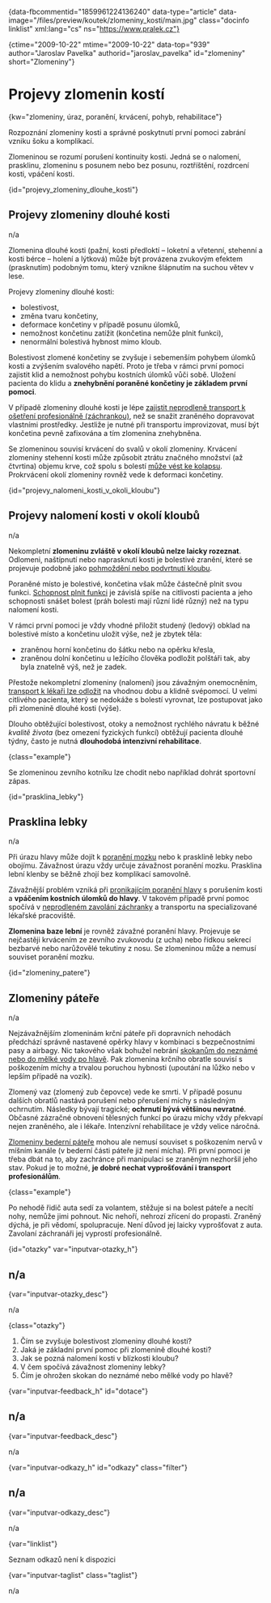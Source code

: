 
{data-fbcommentid="1859961224136240" data-type="article" data-image="/files/preview/koutek/zlomeniny_kosti/main.jpg" class="docinfo linklist" xml:lang="cs" ns="https://www.pralek.cz"}

{ctime="2009-10-22" mtime="2009-10-22" data-top="939" author="Jaroslav Pavelka" authorid="jaroslav_pavelka" id="zlomeniny" short="Zlomeniny"}

# Projevy zlomenin kostí

<!-- generated attribute kw by user_updatekw.sh on 2020-09-22, do not edit -->

{kw="zlomeniny, úraz, poranění, krvácení, pohyb, rehabilitace"}

Rozpoznání zlomeniny kosti a správné poskytnutí první pomoci zabrání vzniku šoku a komplikací.

Zlomeninou se rozumí porušení kontinuity kosti. Jedná se o nalomení, prasklinu, zlomeninu s posunem nebo bez posunu, roztříštění, rozdrcení kosti, vpáčení kosti.

{id="projevy\_zlomeniny\_dlouhe_kosti"}

## Projevy zlomeniny dlouhé kosti

n/a

Zlomenina dlouhé kosti (pažní, kosti předloktí – loketní a vřetenní, stehenní a kosti bérce – holení a lýtková) může být provázena zvukovým efektem (prasknutím) podobným tomu, který vznikne šlápnutím na suchou větev v lese.

Projevy zlomeniny dlouhé kosti:

  * bolestivost,
  * změna tvaru končetiny,
  * deformace končetiny v případě posunu úlomků,
  * nemožnost končetinu zatížit (končetina nemůže plnit funkci),
  * nenormální bolestivá hybnost mimo kloub.

Bolestivost zlomené končetiny se zvyšuje i sebemenším pohybem úlomků kosti a zvýšením svalového napětí. Proto je třeba v rámci první pomoci zajistit klid a nemožnost pohybu kostních úlomků vůči sobě. Uložení pacienta do klidu a **znehybnění poraněné končetiny je základem první pomoci**.

V případě zlomeniny dlouhé kosti je lépe [zajistit neprodleně transport k ošetření profesionálně (záchrankou)][1], než se snažit zraněného dopravovat vlastními prostředky. Jestliže je nutné při transportu improvizovat, musí být končetina pevně zafixována a tím zlomenina znehybněna.

Se zlomeninou souvisí krvácení do svalů v okolí zlomeniny. Krvácení zlomeniny stehenní kosti může způsobit ztrátu značného množství (až čtvrtina) objemu krve, což spolu s bolestí [může vést ke kolapsu][2]. Prokrvácení okolí zlomeniny rovněž vede k deformaci končetiny.

{id="projevy\_nalomeni\_kosti\_v\_okoli_kloubu"}

## Projevy nalomení kosti v okolí kloubů

n/a

Nekompletní **zlomeninu zvláště v okolí kloubů nelze laicky rozeznat**. Odlomeni, naštípnutí nebo naprasknutí kosti je bolestivé zranění, které se projevuje podobně jako [pohmoždění nebo podvrtnutí kloubu][3].

Poraněné místo je bolestivé, končetina však může částečně plnit svou funkci. [Schopnost plnit funkci][4] je závislá spíše na citlivosti pacienta a jeho schopnosti snášet bolest (práh bolesti mají různí lidé různý) než na typu nalomení kosti.

V rámci první pomoci je vždy vhodné přiložit studený (ledový) obklad na bolestivé místo a končetinu uložit výše, než je zbytek těla:

  * zraněnou horní končetinu do šátku nebo na opěrku křesla,
  * zraněnou dolní končetinu u ležícího člověka podložit polštáři tak, aby byla znatelně výš, než je zadek.

Přestože nekompletní zlomeniny (nalomení) jsou závažným onemocněním, [transport k lékaři lze odložit][5] na vhodnou dobu a klidně svépomocí. U velmi citlivého pacienta, který se nedokáže s bolestí vyrovnat, lze postupovat jako při zlomenině dlouhé kosti (výše).

Dlouho obtěžující bolestivost, otoky a nemožnost rychlého návratu k běžné _kvalitě života_ (bez omezení fyzických funkcí) obtěžují pacienta dlouhé týdny, často je nutná **dlouhodobá intenzivní rehabilitace**.

{class="example"}

Se zlomeninou zevního kotníku lze chodit nebo například dohrát sportovní zápas.

{id="prasklina_lebky"}

## Prasklina lebky

n/a

Při úrazu hlavy může dojít k [poranění mozku][6] nebo k prasklině lebky nebo obojímu. Závažnost úrazu vždy určuje závažnost poranění mozku. Prasklina lební klenby se běžně zhojí bez komplikací samovolně.

Závažnější problém vzniká při [pronikajícím poranění hlavy][7] s porušením kosti a **vpáčením kostních úlomků do hlavy**. V takovém případě první pomoc spočívá v [neprodleném zavolání záchranky][1] a transportu na specializované lékařské pracoviště.

**Zlomenina baze lební** je rovněž závažné poranění hlavy. Projevuje se nejčastěji krvácením ze zevního zvukovodu (z ucha) nebo řídkou sekrecí bezbarvé nebo narůžovělé tekutiny z nosu. Se zlomeninou může a nemusí souviset poranění mozku.

{id="zlomeniny_patere"}

## Zlomeniny páteře

n/a

Nejzávažnějším zlomeninám krční páteře při dopravních nehodách předchází správně nastavené opěrky hlavy v kombinaci s bezpečnostními pasy a airbagy. Nic takového však bohužel nebrání [skokanům do neznámé nebo do mělké vody po hlavě][8]. Pak zlomenina krčního obratle souvisí s poškozením míchy a trvalou poruchou hybnosti (upoutání na lůžko nebo v lepším případě na vozík).

Zlomený vaz (zlomený zub čepovce) vede ke smrti. V případě posunu dalších obratlů nastává porušení nebo přerušení míchy s následným ochrnutím. Následky bývají tragické; **ochrnutí bývá většinou nevratné**. Občasné zázračné obnovení tělesných funkcí po úrazu míchy vždy překvapí nejen zraněného, ale i lékaře. Intenzívní rehabilitace je vždy velice náročná.

[Zlomeniny bederní páteře][9] mohou ale nemusí souviset s poškozením nervů v míšním kanále (v bederní části páteře již není mícha). Při první pomoci je třeba dbát na to, aby zachránce při manipulaci se zraněným nezhoršil jeho stav. Pokud je to možné, **je dobré nechat vyprošťování i transport profesionálům**.

{class="example"}

Po nehodě řidič auta sedí za volantem, stěžuje si na bolest páteře a necítí nohy, nemůže jimi pohnout. Nic nehoří, nehrozí zřícení do propasti. Zraněný dýchá, je při vědomí, spolupracuje. Není důvod jej laicky vyprošťovat z auta. Zavolaní záchranáři jej vyprostí profesionálně.

{id="otazky" var="inputvar-otazky_h"}

## n/a

{var="inputvar-otazky_desc"}

n/a

{class="otazky"}

  1. Čím se zvyšuje bolestivost zlomeniny dlouhé kosti?
  2. Jaká je základní první pomoc při zlomenině dlouhé kosti?
  3. Jak se pozná nalomení kosti v blízkosti kloubu?
  4. V čem spočívá závažnost zlomeniny lebky?
  5. Čím je ohrožen skokan do neznámé nebo mělké vody po hlavě?

{var="inputvar-feedback_h" id="dotace"}

## n/a

{var="inputvar-feedback_desc"}

n/a

{var="inputvar-odkazy_h" id="odkazy" class="filter"}

## n/a

{var="inputvar-odkazy_desc"}

n/a

{var="linklist"}

Seznam odkazů není k dispozici

{var="inputvar-taglist" class="taglist"}

n/a

 [1]: zachranka
 [2]: kolaps
 [3]: vyron_kotniku
 [4]: detske_zlomeniny
 [5]: nalehavost_vysetreni
 [6]: otres_mozku
 [7]: zavazna_poraneni
 [8]: skoky_do_vody
 [9]: starecke_zlomeniny

